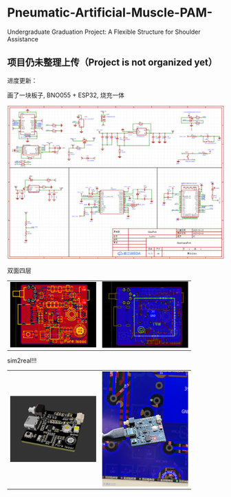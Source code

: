 # Pneumatic-Artificial-Muscle-PAM-
Undergraduate Graduation Project: A Flexible Structure for Shoulder Assistance

## 项目仍未整理上传（Project is not organized yet）

进度更新：

画了一块板子, BNO055 + ESP32, 烧充一体

<div align="center">
<img src="https://github.com/WilliamGwok/Pneumatic_Artificial_Muscle_PAM/blob/main/Figures/Cir1.png" width="710px">
</div>

双面四层

<table>
  <tr>
    <td><img src="https://github.com/WilliamGwok/Pneumatic_Artificial_Muscle_PAM/blob/main/Figures/cir2.png" width="200"></td>
    <td><img src="https://github.com/WilliamGwok/Pneumatic_Artificial_Muscle_PAM/blob/main/Figures/cir3.png" width="200"></td>
  </tr>
</table>

sim2real!!!

<table>
  <tr>
    <td><img src="https://github.com/WilliamGwok/Pneumatic_Artificial_Muscle_PAM/blob/main/Figures/cir4.png" width="200"></td>
    <td><img src="https://github.com/WilliamGwok/Pneumatic_Artificial_Muscle_PAM/blob/main/Figures/cir5.jpg" width="200"></td>
  </tr>
</table>
